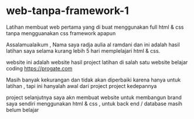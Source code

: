 # web-tanpa-framework-1
Latihan membuat web pertama yang di buat menggunakan full html &amp; css tanpa mengguanakan css framework apapun 

Assalamualaikum , Nama saya radja aulia al ramdani dan ini adalah hasil latihan saya selama kurang lebih 5 hari
memplelajari html & css.

website ini adalah website hasil project latihan di salah satu website belajar coding https://progate.com

Masih banyak kekurangan dan tidak akan diperbaiki karena hanya untuk latihan , tapi ini hanyalah awal dari project project kedepannya

project selanjutnya saya akn membuat website untuk membangun brand saya sendiri menggunakan html & css , untuk back end / database masih belum belajar 

